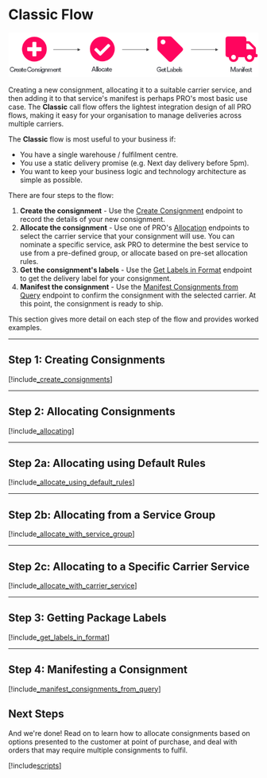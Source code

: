 # Classic Flow

<p>
   <a href="../../../images/Flow1.png" target="_blank" >
      <img src="../../../images/Flow1.png" class="noborder"/>
   </a>
</p>

Creating a new consignment, allocating it to a suitable carrier service, and then adding it to that service's manifest is perhaps PRO's most basic use case. The **Classic** call flow offers the lightest integration design of all PRO flows, making it easy for your organisation to manage deliveries across multiple carriers.

The **Classic** flow is most useful to your business if:

* You have a single warehouse / fulfilment centre.
* You use a static delivery promise (e.g. Next day delivery before 5pm).
* You want to keep your business logic and technology architecture as simple as possible.

There are four steps to the flow:

1. **Create the consignment** - Use the [Create Consignment](https://docs.electioapp.com/#/api/CreateConsignment) endpoint to record the details of your new consignment.
2. **Allocate the consignment** - Use one of PRO's [Allocation](https://docs.electioapp.com/#/api/AllocateConsignment) endpoints to select the carrier service that your consignment will use. You can nominate a specific service, ask PRO to determine the best service to use from a pre-defined group, or allocate based on pre-set allocation rules.
3. **Get the consignment's labels** - Use the [Get Labels in Format](https://docs.electioapp.com/#/api/GetLabelsinFormat) endpoint to get the delivery label for your consignment.
4. **Manifest the consignment** - Use the [Manifest Consignments from Query](https://docs.electioapp.com/#/api/ManifestConsignmentsFromQuery) endpoint to confirm the consignment with the selected carrier. At this point, the consignment is ready to ship.    

This section gives more detail on each step of the flow and provides worked examples.

---

## Step 1: Creating Consignments

[!include[_create_consignments](../../includes/_create_consignments.md)]

---

## Step 2: Allocating Consignments

[!include[_allocating](../../includes/_allocating.md)]

---

## Step 2a: Allocating using Default Rules

[!include[_allocate_using_default_rules](../../includes/_allocate_using_default_rules.md)]

---

## Step 2b: Allocating from a Service Group

[!include[_allocate_with_service_group](../../includes/_allocate_with_service_group.md)]

---

## Step 2c: Allocating to a Specific Carrier Service

[!include[_allocate_with_carrier_service](../../includes/_allocate_with_carrier_service.md)]

---

## Step 3: Getting Package Labels

[!include[_get_labels_in_format](../../includes/_get_labels_in_format.md)]

---

## Step 4: Manifesting a Consignment

[!include[_manifest_consignments_from_query](../../includes/_manifest_consignments_from_query.md)]

## Next Steps

And we're done! Read on to learn how to allocate consignments based on options presented to the customer at point of purchase, and deal with orders that may require multiple consignments to fulfil. 

[!include[scripts](../../includes/scripts.md)]
